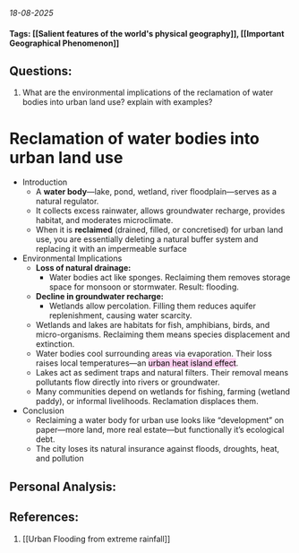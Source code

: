 *18-08-2025*
#### Tags: [[Salient features of the world's physical geography]], [[Important Geographical Phenomenon]]


## Questions:

1. What are the environmental implications of the reclamation of water bodies into urban land use? explain with examples?

# Reclamation of water bodies into urban land use

- Introduction
	- A **water body**—lake, pond, wetland, river floodplain—serves as a natural regulator. 
	- It collects excess rainwater, allows groundwater recharge, provides habitat, and moderates microclimate.
	- When it is **reclaimed** (drained, filled, or concretised) for urban land use, you are essentially deleting a natural buffer system and replacing it with an impermeable surface
- Environmental Implications
	- **Loss of natural drainage:** 
		- Water bodies act like sponges. Reclaiming them removes storage space for monsoon or stormwater. Result: flooding.
	- **Decline in groundwater recharge:** 
		- Wetlands allow percolation. Filling them reduces aquifer replenishment, causing water scarcity.
	- Wetlands and lakes are habitats for fish, amphibians, birds, and micro-organisms. Reclaiming them means species displacement and extinction.
	- Water bodies cool surrounding areas via evaporation. Their loss raises local temperatures—an <mark style="background: #FFB8EBA6;">urban heat island effect</mark>.
	- Lakes act as sediment traps and natural filters. Their removal means pollutants flow directly into rivers or groundwater.
	- Many communities depend on wetlands for fishing, farming (wetland paddy), or informal livelihoods. Reclamation displaces them.
- Conclusion
	- Reclaiming a water body for urban use looks like “development” on paper—more land, more real estate—but functionally it’s ecological debt. 
	- The city loses its natural insurance against floods, droughts, heat, and pollution




## Personal Analysis:


## References:

1. [[Urban Flooding from extreme rainfall]]